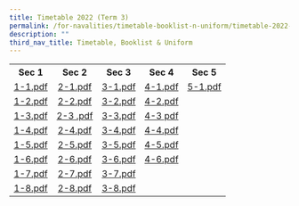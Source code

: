 ```yaml
---
title: Timetable 2022 (Term 3)
permalink: /for-navalities/timetable-booklist-n-uniform/timetable-2022-term-3
description: ""
third_nav_title: Timetable, Booklist & Uniform
---
```

<table style="margin-left: auto; margin-right: auto;">
<tbody>
<tr>
<th style="text-align: center;">Sec 1</th>
<th style="text-align: center;">Sec 2</th>
<th style="text-align: center;">Sec 3</th>
<th style="text-align: center;">Sec 4</th>
<th style="text-align: center;">Sec 5</th>
</tr>
<tr style="text-align: center;">
<td><a href="/files/1-1.pdf">1-1.pdf</a></td>
<td><a href="/files/2-1.pdf">2-1.pdf</a></td>
<td><a href="https://navalbasesec.moe.edu.sg/qql/slot/u538/2022/TT/t3/3-1.pdf">3-1.pdf</a></td>
<td><a href="https://navalbasesec.moe.edu.sg/qql/slot/u538/2022/TT/t3/4-1.pdf">4-1.pdf</a></td>
<td><a href="https://navalbasesec.moe.edu.sg/qql/slot/u538/2022/TT/t3/5-1.pdf">5-1.pdf</a></td>
</tr>
<tr style="text-align: center;">
<td><a href="https://navalbasesec.moe.edu.sg/qql/slot/u538/2022/TT/1-2.pdf">1-2.pdf</a></td>
<td><a href="https://navalbasesec.moe.edu.sg/qql/slot/u538/2022/TT/t3/2-2.pdf">2-2.pdf</a></td>
<td><a href="https://navalbasesec.moe.edu.sg/qql/slot/u538/2022/TT/t3/3-2.pdf">3-2.pdf</a></td>
<td><a href="https://navalbasesec.moe.edu.sg/qql/slot/u538/2022/TT/4-2%20TT.pdf">4-2.pdf</a></td>
</tr>
<tr style="text-align: center;">
<td><a href="https://navalbasesec.moe.edu.sg/qql/slot/u538/2022/TT/t3/1-3.pdf">1-3.pdf</a></td>
<td><a href="https://navalbasesec.moe.edu.sg/qql/slot/u538/2022/TT/term%20letter/2-3%201.pdf">2-3 .pdf</a></td>
<td><a href="https://navalbasesec.moe.edu.sg/qql/slot/u538/2022/TT/t3/3-3.pdf">3-3.pdf</a></td>
<td><a href="https://navalbasesec.moe.edu.sg/qql/slot/u538/2022/TT/4-3%20TT.pdf">4-3 pdf</a></td>
</tr>
<tr style="text-align: center;">
<td><a href="https://navalbasesec.moe.edu.sg/qql/slot/u538/2022/TT/t3/1-4.pdf">1-4.pdf</a></td>
<td><a href="https://navalbasesec.moe.edu.sg/qql/slot/u538/2022/TT/t3/2-4.pdf">2-4.pdf</a></td>
<td><a href="https://navalbasesec.moe.edu.sg/qql/slot/u538/2022/TT/t3/3-4.pdf">3-4.pdf</a></td>
<td><a href="https://navalbasesec.moe.edu.sg/qql/slot/u538/2022/TT/t3/4-4.pdf">4-4.pdf</a></td>
</tr>
<tr style="text-align: center;">
<td><a href="https://navalbasesec.moe.edu.sg/qql/slot/u538/2022/TT/t3/1-5.pdf">1-5.pdf</a></td>
<td><a href="https://navalbasesec.moe.edu.sg/qql/slot/u538/2022/TT/t3/2-5.pdf">2-5.pdf</a></td>
<td><a href="https://navalbasesec.moe.edu.sg/qql/slot/u538/2022/TT/t3/3-5.pdf">3-5.pdf</a></td>
<td><a href="https://navalbasesec.moe.edu.sg/qql/slot/u538/2022/TT/t3/4-5.pdf">4-5.pdf</a></td>
</tr>
<tr style="text-align: center;">
<td><a href="https://navalbasesec.moe.edu.sg/qql/slot/u538/2022/TT/t3/1-6.pdf">1-6.pdf</a></td>
<td><a href="https://navalbasesec.moe.edu.sg/qql/slot/u538/2022/TT/t3/2-6.pdf">2-6.pdf</a></td>
<td><a href="https://navalbasesec.moe.edu.sg/qql/slot/u538/2022/TT/t3/3-6.pdf">3-6.pdf</a></td>
<td><a href="https://navalbasesec.moe.edu.sg/qql/slot/u538/2022/TT/t3/4-6.pdf">4-6.pdf</a></td>
</tr>
<tr style="text-align: center;">
<td><a href="https://navalbasesec.moe.edu.sg/qql/slot/u538/2022/exam%20tt/1-7.pdf">1-7.pdf</a></td>
<td><a href="https://navalbasesec.moe.edu.sg/qql/slot/u538/2022/TT/TT%202022%20Class/2-7.pdf">2-7.pdf</a></td>
<td><a href="https://navalbasesec.moe.edu.sg/qql/slot/u538/2022/exam%20tt/3-7.pdf">3-7.pdf</a></td>
</tr>
<tr style="text-align: center;">
<td><a href="https://navalbasesec.moe.edu.sg/qql/slot/u538/2022/TT/t3/1-8.pdf">1-8.pdf</a></td>
<td><a href="https://navalbasesec.moe.edu.sg/qql/slot/u538/2022/TT/t3/2-8.pdf">2-8.pdf</a></td>
<td><a href="https://navalbasesec.moe.edu.sg/qql/slot/u538/2022/TT/t3/3-8.pdf">3-8.pdf</a></td>
</tr>
</tbody>
</table>